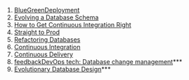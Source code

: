 1. [BlueGreenDeployment](https://martinfowler.com/bliki/BlueGreenDeployment.html)
2. [Evolving a Database Schema](https://betterprogramming.pub/evolving-a-database-schema-10b7f4094d14)
3. [How to Get Continuous Integration Right](https://medium.com/@nicolopigna/how-to-get-continuous-integration-right-77bda4bc0d1f)
4. [Straight to Prod](https://betterprogramming.pub/straight-to-prod-ca12205841fc)
5. [Refactoring Databases](https://martinfowler.com/books/refactoringDatabases.html)
6. [Continuous Integration](https://martinfowler.com/articles/continuousIntegration.html)
7. [Continuous Delivery](https://martinfowler.com/books/continuousDelivery.html)
8. [feedbackDevOps tech: Database change management](https://cloud.google.com/architecture/devops/devops-tech-database-change-management)***
9. [Evolutionary Database Design](https://www.martinfowler.com/articles/evodb.html)***

